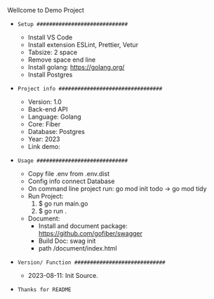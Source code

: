 Wellcome to Demo Project

- `Setup #############################`

  - Install VS Code
  - Install extension ESLint, Prettier, Vetur
  - Tabsize: 2 space
  - Remove space end line
  - Install golang: https://golang.org/
  - Install Postgres

- `Project info #################################`

  - Version: 1.0
  - Back-end API
  - Language: Golang
  - Core: Fiber
  - Database: Postgres
  - Year: 2023
  - Link demo:

- `Usage #############################`

  - Copy file .env from .env.dist
  - Config info connect Database
  - On command line project run: go mod init todo -> go mod tidy
  - Run Project:
    1. $ go run main.go
    2. $ go run .
  - Document:
    - Install and document package: https://github.com/gofiber/swagger
    - Build Doc: swag init
    - path /document/index.html

- `Version/ Function #############################`
  - 2023-08-11: Init Source.

* `Thanks for README`
